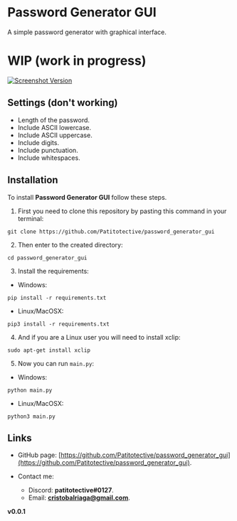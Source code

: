 # Password Generator GUI
A simple password generator with graphical interface.

# WIP (work in progress)

[![Screenshot Version](https://github.com/Patitotective/password_generator_gui/blob/main/Images/screenshot.png)](https://github.com/Patitotective/password_generator_gui/blob/main/Images/screenshot.png)

## Settings (don't working)
- Length of the password.
- Include ASCII lowercase.
- Include ASCII uppercase.
- Include digits.
- Include punctuation.
- Include whitespaces.

## Installation
To install **Password Generator GUI** follow these steps.
1. First you need to clone this repository by pasting this command in your terminal:
```shell
git clone https://github.com/Patitotective/password_generator_gui
```
2. Then enter to the created directory:
```shell
cd password_generator_gui
```
3. Install the requirements:
- Windows:
```shell
pip install -r requirements.txt
```
- Linux/MacOSX:
```shell
pip3 install -r requirements.txt
```

4. And if you are a Linux user you will need to install xclip:
```shell
sudo apt-get install xclip
```
5. Now you can run `main.py`:
- Windows:
```shell
python main.py
```
- Linux/MacOSX:
```shell
python3 main.py
```

## Links

- GitHub page: [https://github.com/Patitotective/password_generator_gui](https://github.com/Patitotective/password_generator_gui).

- Contact me:
  - Discord: **patitotective#0127**.
  - Email: **cristobalriaga@gmail.com**.


**v0.0.1**
